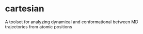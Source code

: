 # cartesian
A toolset for analyzing dynamical and conformational between MD trajectories from atomic positions
